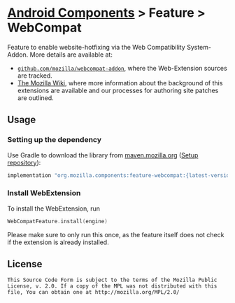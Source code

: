 # [Android Components](../../../README.md) > Feature > WebCompat

Feature to enable website-hotfixing via the Web Compatibility System-Addon. More details are available at:

* [`github.com/mozilla/webcompat-addon`](https://github.com/mozilla/webcompat-addon), where the Web-Extension sources are tracked.
* [The Mozilla Wiki](https://wiki.mozilla.org/Compatibility/Go_Faster_Addon), where more information about the background of this extensions are available and our processes for authoring site patches are outlined.

## Usage

### Setting up the dependency

Use Gradle to download the library from [maven.mozilla.org](https://maven.mozilla.org/) ([Setup repository](../../../README.md#maven-repository)):

```Groovy
implementation "org.mozilla.components:feature-webcompat:{latest-version}"
```

### Install WebExtension

To install the WebExtension, run

```kotlin
WebCompatFeature.install(engine)
```

Please make sure to only run this once, as the feature itself does not check if the extension is already installed.

## License

    This Source Code Form is subject to the terms of the Mozilla Public
    License, v. 2.0. If a copy of the MPL was not distributed with this
    file, You can obtain one at http://mozilla.org/MPL/2.0/
